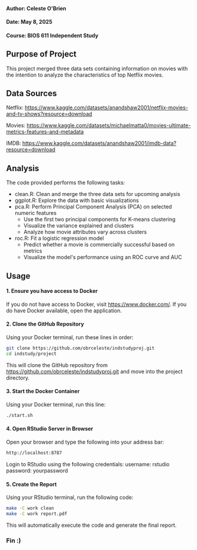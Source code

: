 #### Author: Celeste O'Brien
#### Date: May 8, 2025
#### Course: BIOS 611 Independent Study


## Purpose of Project
This project merged three data sets containing information on movies with the intention to analyze
the characteristics of top Netflix movies. 

## Data Sources
Netflix: https://www.kaggle.com/datasets/anandshaw2001/netflix-movies-and-tv-shows?resource=download

Movies: https://www.kaggle.com/datasets/michaelmatta0/movies-ultimate-metrics-features-and-metadata

IMDB: https://www.kaggle.com/datasets/anandshaw2001/imdb-data?resource=download

## Analysis
The code provided performs the following tasks:

- clean.R: Clean and merge the three data sets for upcoming analysis
- ggplot.R: Explore the data with basic visualizations
- pca.R: Perform Principal Component Analysis (PCA) on selected numeric features
	- Use the first two principal components for K-means clustering
	- Visualize the variance explained and clusters
	- Analyze how movie attributes vary across clusters
- roc.R: Fit a logistic regression model
	- Predict whether a movie is commercially successful based on metrics
	- Visualize the model's performance using an ROC curve and AUC

## Usage

#### 1. Ensure you have access to Docker
If you do not have access to Docker, visit https://www.docker.com/. If you do have Docker available, open the application.

#### 2. Clone the GitHub Repository
Using your Docker terminal, run these lines in order:

```bash
git clone https://github.com/obrceleste/indstudyproj.git
cd indstudy/project
```

This will clone the GitHub repository from https://github.com/obrceleste/indstudyproj.git and move into the project directory.

#### 3. Start the Docker Container
Using your Docker terminal, run this line:

```bash
./start.sh
```

#### 4. Open RStudio Server in Browser
Open your browser and type the following into your address bar:

```bash
http://localhost:8787
```

Login to RStudio using the following credentials:
	username: rstudio
	password: yourpassword

#### 5. Create the Report
Using your RStudio terminal, run the following code:

```bash
make -C work clean
make -C work report.pdf
```

This will automatically execute the code and generate the final report.


### Fin :)
